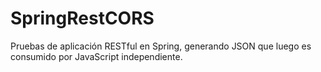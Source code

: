 # SpringRestCORS
Pruebas de aplicación RESTful en Spring, generando JSON que luego es consumido por JavaScript independiente.

